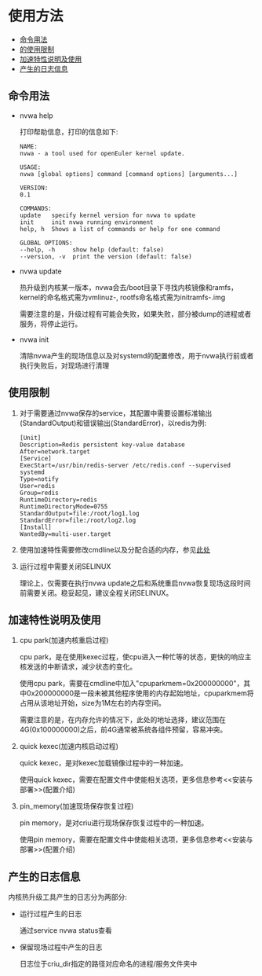 # 使用方法

<!-- TOC -->

- [命令用法](#命令用法)
- [的使用限制](#使用限制)
- [加速特性说明及使用](#加速特性说明及使用)
- [产生的日志信息](#产生的日志信息)
<!-- /TOC -->

## 命令用法

+ nvwa help

    打印帮助信息，打印的信息如下:
    ```
    NAME:
    nvwa - a tool used for openEuler kernel update.

    USAGE:
    nvwa [global options] command [command options] [arguments...]

    VERSION:
    0.1

    COMMANDS:
    update   specify kernel version for nvwa to update
    init     init nvwa running environment
    help, h  Shows a list of commands or help for one command

    GLOBAL OPTIONS:
    --help, -h     show help (default: false)
    --version, -v  print the version (default: false)
    ```

+ nvwa update <kernel version>

    热升级到内核某一版本，nvwa会去/boot目录下寻找内核镜像和ramfs，kernel的命名格式需为vmlinuz-<kernel version>, rootfs命名格式需为initramfs-<kernel version>.img

    需要注意的是，升级过程有可能会失败，如果失败，部分被dump的进程或者服务，将停止运行。

+ nvwa init

    清除nvwa产生的现场信息以及对systemd的配置修改，用于nvwa执行前或者执行失败后，对现场进行清理

## 使用限制

1. 对于需要通过nvwa保存的service，其配置中需要设置标准输出(StandardOutput)和错误输出(StandardError)，以redis为例:

    ```
    [Unit]
    Description=Redis persistent key-value database
    After=network.target
    [Service]
    ExecStart=/usr/bin/redis-server /etc/redis.conf --supervised systemd
    Type=notify
    User=redis
    Group=redis
    RuntimeDirectory=redis
    RuntimeDirectoryMode=0755
    StandardOutput=file:/root/log1.log
    StandardError=file:/root/log2.log
    [Install]
    WantedBy=multi-user.target
    ```

2. 使用加速特性需要修改cmdline以及分配合适的内存，参见[此处](#nvwa加速特性说明及使用)

3. 运行过程中需要关闭SELINUX

    理论上，仅需要在执行nvwa update之后和系统重启nvwa恢复现场这段时间前需要关闭。稳妥起见，建议全程关闭SELINUX。

## 加速特性说明及使用

1. cpu park(加速内核重启过程)

    cpu park，是在使用kexec过程，使cpu进入一种忙等的状态，更快的响应主核发送的中断请求，减少状态的变化。

    使用cpu park，需要在cmdline中加入"cpuparkmem=0x200000000"，其中0x200000000是一段未被其他程序使用的内存起始地址，cpuparkmem将占用从该地址开始，size为1M左右的内存空间。

    需要注意的是，在内存允许的情况下，此处的地址选择，建议范围在4G(0x100000000)之后，前4G通常被系统各组件预留，容易冲突。

2. quick kexec(加速内核启动过程)

    quick kexec，是对kexec加载镜像过程中的一种加速。

    使用quick kexec，需要在配置文件中使能相关选项，更多信息参考<<安装与部署>>(配置介绍)

3. pin_memory(加速现场保存恢复过程)

    pin memory，是对criu进行现场保存恢复过程中的一种加速。

    使用pin memory，需要在配置文件中使能相关选项，更多信息参考<<安装与部署>>(配置介绍)


## 产生的日志信息

内核热升级工具产生的日志分为两部分:

+ 运行过程产生的日志

    通过service nvwa status查看

+ 保留现场过程中产生的日志

    日志位于criu_dir指定的路径对应命名的进程/服务文件夹中

